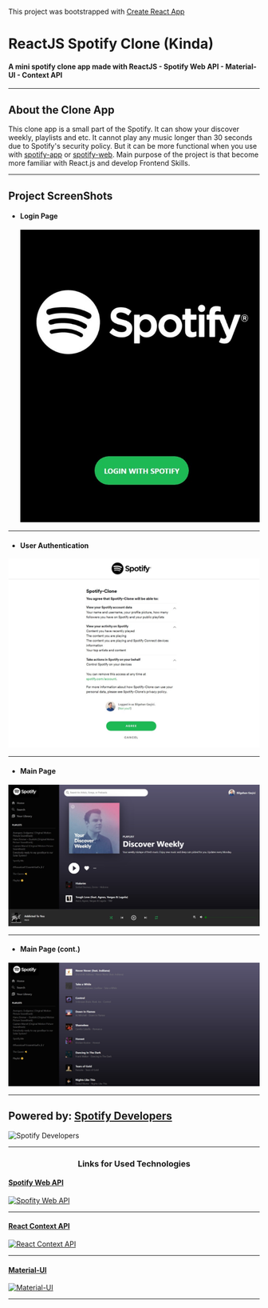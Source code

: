 This project was bootstrapped with [Create React App](https://github.com/facebook/create-react-app)


# ReactJS Spotify Clone (Kinda)

#### A mini spotify clone app made with **ReactJS - Spotify Web API - Material-UI - Context API** #####

--- 

## About the Clone App

This clone app is a small part of the Spotify. It can show your discover weekly, playlists and etc. It cannot play any music longer than 30 seconds due to Spotify's security policy. But it can be more functional when you use with [spotify-app](https://www.spotify.com/tr/download/other/) or [spotify-web](https://www.spotify.com/). Main purpose of the project is that become more familiar with React.js and develop Frontend Skills. 

---

## Project ScreenShots

* <h4> Login Page </h4>
  
  ![Login Page](https://github.com/Bgstatic/ReactJS-Spotify-Clone/blob/master/readme/LoginPage.jpg)
  
---

* <h4> User Authentication </h4>

![UserAuthentication](https://github.com/Bgstatic/ReactJS-Spotify-Clone/blob/master/readme/UserAuthentication.jpg)

---

* <h4> Main Page </h4>

![MainPage](https://github.com/Bgstatic/ReactJS-Spotify-Clone/blob/master/readme/MainPage.jpg)

---

* <h4> Main Page (cont.) </h4>

![MainPage2](https://github.com/Bgstatic/ReactJS-Spotify-Clone/blob/master/readme/MainPage2.jpg)

---

## Powered by: [Spotify Developers](https://developer.spotify.com/) ## 

![Spotify Developers](https://developer.spotify.com/assets/FBImage.png)

---

<h3 align="center">Links for Used Technologies</h3>

<a href="https://developer.spotify.com/documentation/web-api/" target= "_blank"><h4>Spotify Web API</h4></a>

[![Spofity Web API](https://developer.spotify.com/assets/WebAPI_intro.png)](https://developer.spotify.com/documentation/web-api/)

---

<a href="https://reactjs.org/docs/context.html" target= "_blank"><h4>React Context API</h4></a>

[![React Context API](https://www.qed42.com/sites/default/files/2020-05/Context%20API%20in%20React%20with%20Hooks.png)](https://reactjs.org/docs/context.html)

---

<a href="https://material-ui.com/" target= "_blank"><h4>Material-UI</h4></a>

[![Material-UI](https://i.morioh.com/2020/01/11/cfd101025c1a.jpg)](https://material-ui.com/)

---







